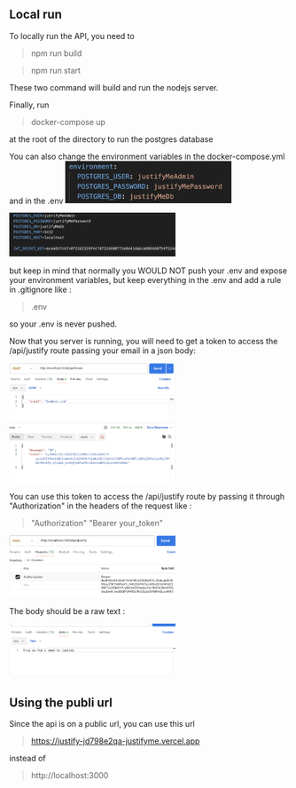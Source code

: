 ## Local run
To locally run the API, you need to

> npm run build

> npm run start

These two command will build and run the nodejs server.

Finally, run

> docker-compose up

at the root of the directory to run the postgres database

You can also change the environment variables in the docker-compose.yml and in the .env
<img src="images/docker-compose-env.png" alt="docker-compose environment variables" width="300"/>

<img src="images/env_screenshot.png" alt=".env file" width="300"/>

but keep in mind that normally you WOULD NOT push your .env and expose your environment variables, but keep everything in the .env and add a rule in .gitignore like :

> .env

so your .env is never pushed.

Now that you server is running, you will need to get a token to access the /api/justify route passing your email in a json body:

<img src="images/token_route.png" alt="token route" width="300"/>

You can use this token to access the /api/justify route by passing it through "Authorization" in the headers of the request like :
> "Authorization" "Bearer your_token"

<img src="images/authorization_headers.png" alt="authorization headers" width="300"/>

The body should be a raw text :

<img src="images/plain_text.png" alt="plain text" width="300"/>

## Using the publi url

Since the api is on a public url, you can use this url

> https://justify-jd798e2qa-justifyme.vercel.app

instead of 

> http://localhost:3000
